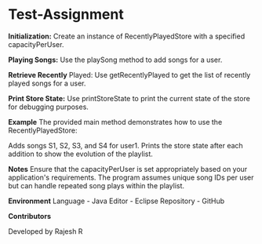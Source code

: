 # Test-Assignment

**Initialization:** Create an instance of RecentlyPlayedStore with a specified capacityPerUser.

**Playing Songs:** Use the playSong method to add songs for a user.

**Retrieve Recently** Played: Use getRecentlyPlayed to get the list of recently played songs for a user.

**Print Store State:** Use printStoreState to print the current state of the store for debugging purposes.

**Example**
The provided main method demonstrates how to use the RecentlyPlayedStore:

Adds songs S1, S2, S3, and S4 for user1.
Prints the store state after each addition to show the evolution of the playlist.

**Notes**
Ensure that the capacityPerUser is set appropriately based on your application's requirements.
The program assumes unique song IDs per user but can handle repeated song plays within the playlist.

**Environment**
Language - Java 
Editor - Eclipse 
Repository - GitHub 

**Contributors**

Developed by Rajesh R

